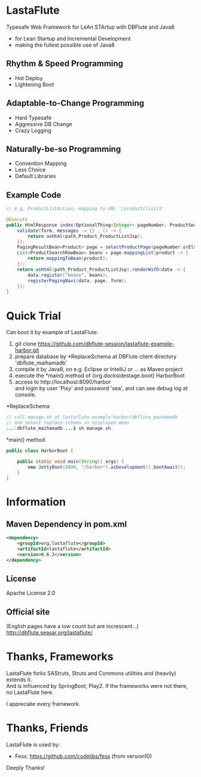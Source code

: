 LastaFlute
=======================
Typesafe Web Framework for LeAn STArtup with DBFlute and Java8

- for Lean Startup and Incremental Development
- making the fullest possible use of Java8

## Rhythm & Speed Programming
- Hot Deploy
- Lightening Boot

## Adaptable-to-Change Programming
- Hard Typesafe
- Aggressive DB Change
- Crazy Logging

## Naturally-be-so Programming
- Convention Mapping
- Less Choice
- Default Libraries

## Example Code
```java
// e.g. ProductListAction, mapping to URL '/product/list/3'

@Execute
public HtmlResponse index(OptionalThing<Integer> pageNumber, ProductSearchForm form) {
    validate(form, messages -> {} , () -> {
        return asHtml(path_Product_ProductListJsp);
    });
    PagingResultBean<Product> page = selectProductPage(pageNumber.orElse(1), form);
    List<ProductSearchRowBean> beans = page.mappingList(product -> {
        return mappingToBean(product);
    });
    return asHtml(path_Product_ProductListJsp).renderWith(data -> {
        data.register("beans", beans);
        registerPagingNavi(data, page, form);
    });
}
```

# Quick Trial
Can boot it by example of LastaFlute:

1. git clone https://github.com/dbflute-session/lastaflute-example-harbor.git
2. prepare database by *ReplaceSchema at DBFlute client directory 'dbflute_maihamadb'  
3. compile it by Java8, on e.g. Eclipse or IntelliJ or ... as Maven project
4. execute the *main() method of (org.docksidestage.boot) HarborBoot
5. access to http://localhost:8090/harbor  
and login by user 'Pixy' and password 'sea', and can see debug log at console.

*ReplaceSchema
```java
// call manage.sh at lastaflute-example-harbor/dbflute_maihamadb
// and select replace-schema in displayed menu
...:dbflute_maihamadb ...$ sh manage.sh
```

*main() method
```java
public class HarborBoot {

    public static void main(String[] args) {
        new JettyBoot(8090, "/harbor").asDevelopment().bootAwait();
    }
}
```

# Information
## Maven Dependency in pom.xml
```xml
<dependency>
    <groupId>org.lastaflute</groupId>
    <artifactId>lastaflute</artifactId>
    <version>0.6.2</version>
</dependency>
```

## License
Apache License 2.0

## Official site
(English pages have a low count but are increscent...)
http://dbflute.seasar.org/lastaflute/

# Thanks, Frameworks
LastaFlute forks SAStruts, Struts and Commons utilities and (heavily) extends it.  
And is influenced by SpringBoot, Play2.
If the frameworks were not there, no LastaFlute here.

I appreciate every framework.

# Thanks, Friends
LastaFlute is used by:  
- Fess: https://github.com/codelibs/fess (from version10)

Deeply Thanks!

